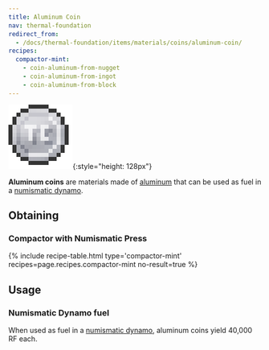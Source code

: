 ```yaml
---
title: Aluminum Coin
nav: thermal-foundation
redirect_from:
  - /docs/thermal-foundation/items/materials/coins/aluminum-coin/
recipes:
  compactor-mint:
    - coin-aluminum-from-nugget
    - coin-aluminum-from-ingot
    - coin-aluminum-from-block
---
```


![Aluminum coin](/assets/images/thermal-foundation/coin-aluminum.png){:style="height: 128px"}


**Aluminum coins** are materials made of [aluminum](/docs/aluminum-ingot/) that
can be used as fuel in a [numismatic dynamo](/docs/numismatic-dynamo/).


Obtaining
---------

### Compactor with Numismatic Press
{% include recipe-table.html type='compactor-mint' recipes=page.recipes.compactor-mint no-result=true %}


Usage
-----

### Numismatic Dynamo fuel
When used as fuel in a [numismatic dynamo](/docs/numismatic-dynamo/), aluminum
coins yield 40,000 RF each.
